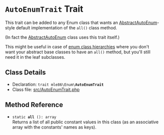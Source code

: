 # `AutoEnumTrait` Trait

This trait can be added to any Enum class
that wants an [AbstractAutoEnum]-style
default implementation of the `all()` class method.

(In fact the [AbstractAutoEnum] class uses this trait itself.)

This might be useful in case of [enum class hierarchies](Enum_Inheritance.md)
where you don't want your abstract base classes to have an `all()` method,
but you'll still need it in the leaf subclasses.

[AbstractEnum]: Class_AbstractEnum.md
[AbstractAutoEnum]: Class_AbstractAutoEnum.md


## Class Details

* Declaration: <code>trait mle86\\Enum\\<b>AutoEnumTrait</b></code>
* Class file: [src/AutoEnumTrait.php](../src/AutoEnumTrait.php)


## Method Reference

* <code>static <b>all</b> (): array</code>  
    Returns a list of all public constant values in this class
    (as an associative array with the constants' names as keys).
